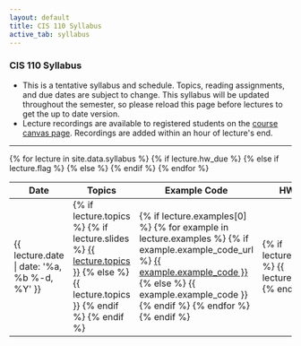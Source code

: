 ```yaml
---
layout: default
title: CIS 110 Syllabus
active_tab: syllabus
---
```


### CIS 110 Syllabus

- This is a tentative syllabus and schedule.  Topics, reading assignments, and due dates are subject to change.  This syllabus will be updated throughout the semester, so please reload this page before lectures to get the up to date version.
- Lecture recordings are available to registered students on the [course canvas page](https://canvas.upenn.edu/courses/1507941). Recordings are added within an hour of lecture's end.

---

<table class="table table-striped">
    <thead>
        <tr>
            <th>Date</th>
            <th>Topics</th>
            <th>Example Code</th>
            <th>HW Assigned</th>
            <th>HW Due</th>
            <th>Lecture Recording</th>
            <th>Module Videos</th>
            <th>Recitation Materials</th>
            <th>Announcements</th>
        </tr>
    </thead>
    <tbody>
        {% for lecture in site.data.syllabus %}
        {% if lecture.hw_due %}
        <tr class="success">
        {% else if lecture.flag %}
        <tr class="{{ lecture.flag }}">
        {% else %}
        <tr>
        {% endif %}
            <td>{{ lecture.date | date: '%a, %b %-d, %Y' }}</td>
            <td> 
                {% if lecture.topics %}
                    {% if lecture.slides %}
                        <a target="_blank" href="lectures/{{ lecture.slides }}">{{ lecture.topics }}</a>
                    {% else %}
                        {{ lecture.topics }}
                    {% endif %}
                {% endif %}
            </td>
            <td>
                {% if lecture.examples[0] %}
                {% for example in lecture.examples %}
                    {% if example.example_code_url %}
                        <a target="_blank" href="lectures/examples/{{ example.example_code_url }}">{{ example.example_code }}</a>
                    {% else %}
                        {{ example.example_code }}
                    {% endif %}
                {% endfor %}
                {% endif %}
            </td>
            <td>
                {% if lecture.hw_assigned %}
                    {{ lecture.hw_assigned}}
                {% endif %}
            </td>
            <td>
                {% if lecture.hw_due %}
                    {{ lecture.hw_due }} @ 11:59pm!
                {% endif %}
            </td>
            <td>
                {% if lecture.lecture_recording %}
                    {% if lecture.lecture_url %}
                        <a target="_blank" href="{{ lecture.lecture_url }}">{{ lecture.lecture_recording }}</a>
                    {% else %}
                        {{ lecture.recitation_slides }}
                    {% endif %}
                {% endif %}
            </td>
            <td>
                {% if lecture.modules[0] %}
                {% for module in lecture.modules %}
                    {% if module.link %}
                    <a target="_blank" href="{{ module.link }}"> {{ module.name }}</a>
                    {% endif %}
                {% endfor %}
                {% endif %}
            </td>
            <td>
                {% if lecture.recitation_slides %}
                    {% if lecture.recitation_url %}
                        <a target="_blank" href="{{ lecture.recitation_url }}">{{ lecture.recitation_slides }}</a>
                    {% else %}
                        {{ lecture.recitation_slides }}
                    {% endif %}
                {% endif %}
            </td>
            <td>
                {% if lecture.announcement %}
                    {{ lecture.announcement }}
                {% endif %}
            </td>
        </tr>
        {% endfor %}
    </tbody>
</table>